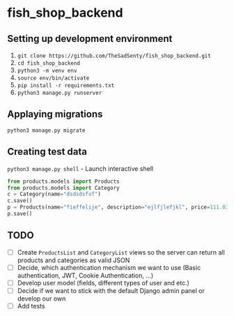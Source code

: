 # fish_shop_backend
## Setting up development environment
1. `git clone https://github.com/TheSadSenty/fish_shop_backend.git`
2.  `cd fish_shop_backend`
3.  `python3 -m venv env`
4.  `source env/bin/activate`
5.  `pip install -r requirements.txt`
6.  `python3 manage.py runserver`
## Applaying migrations
`python3 manage.py migrate`
## Creating test data
`python3 manage.py shell` - Launch interactive shell
```python
from products.models import Products
from products.models import Category
c = Category(name="dsdsdsfsf")
c.save()
p = Products(name="fieffelije", description="ejlfjlefjkl", price=111.02, category=c)
p.save()
```
## TODO
- [ ] Create `ProductsList` and `CategoryList` views so the server can return all products and categories as valid JSON
- [ ] Decide, which authentication mechanism we want to use (Basic authentication, JWT, Cookie Authentication, ...)
- [ ] Develop user model (fields, different types of user and etc.)
- [ ] Decide if we want to stick with the default Django admin panel or develop our own
- [ ] Add tests
